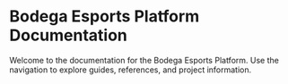 # Bodega Esports Platform Documentation

Welcome to the documentation for the Bodega Esports Platform. Use the navigation to explore guides, references, and project information.
